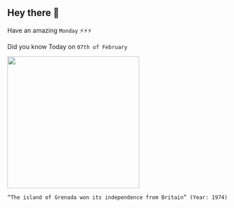 ## Hey there 👋
Have an amazing `Monday` ⚡⚡⚡

Did you know Today on `07th of February`
 
 [<img src="https://i.pinimg.com/originals/4c/41/86/4c4186ac8fc973ae17a1ef39907eeb1d.jpg" width="300" />](https://www.britannica.com/place/Grenada/Independence) 
 ```
“The island of Grenada won its independence from Britain” (Year: 1974)
```
